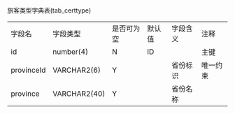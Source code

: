 <table align = "left">
    <tr>旅客类型字典表(tab_certtype)</tr>
    <tr>
      <td>字段名</td><td>字段类型</td><td>是否可为空</td><td>默认值</td><td>字段含义</td><td>注释</td>
    </tr>
    <tr>
        <td>id</td><td>number(4)</td><td>N</td><td>ID</td><td></td><td>主键</td>
    </tr>
    <tr>
        <td>provinceId</td><td>VARCHAR2(6)</td><td>Y</td><td></td><td>省份标识</td><td>唯一约束</td>
    </tr>
        <tr>
        <td>province</td><td>VARCHAR2(40)</td><td>Y</td><td></td><td>省份名称</td><td></td>
    </tr>
</table>
